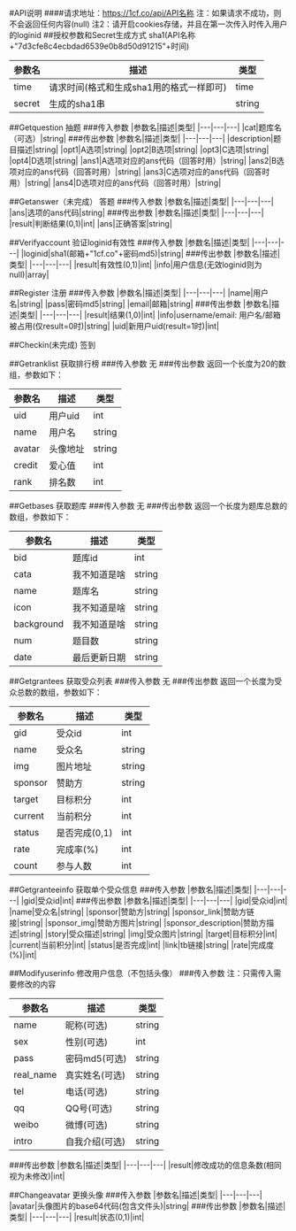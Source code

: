 #API说明
####请求地址：https://1cf.co/api/API名称
注：如果请求不成功，则不会返回任何内容(null)
注2：请开启cookies存储，并且在第一次传入时传入用户的loginid
##授权参数和Secret生成方式
sha1(API名称+"7d3cfe8c4ecbdad6539e0b8d50d91215"+时间)

|参数名|描述|类型|
|---|---|---|
|time|请求时间(格式和生成sha1用的格式一样即可)|time|
|secret|生成的sha1串|string|

##Getquestion 抽题
###传入参数
|参数名|描述|类型|
|---|---|---|
|cat|题库名（可选）|string|
###传出参数
|参数名|描述|类型|
|---|---|---|
|description|题目描述|string|
|opt1|A选项|string|
|opt2|B选项|string|
|opt3|C选项|string|
|opt4|D选项|string|
|ans1|A选项对应的ans代码（回答时用）|string|
|ans2|B选项对应的ans代码（回答时用）|string|
|ans3|C选项对应的ans代码（回答时用）|string|
|ans4|D选项对应的ans代码（回答时用）|string|

##Getanswer（未完成） 答题
###传入参数
|参数名|描述|类型|
|---|---|---|
|ans|选项的ans代码|string|
###传出参数
|参数名|描述|类型|
|---|---|---|
|result|判断结果(0,1)|int|
|ans|正确答案|string|

##Verifyaccount 验证loginid有效性
###传入参数
|参数名|描述|类型|
|---|---|---|
|loginid|sha1(邮箱+"1cf.co"+密码md5)|string|
###传出参数
|参数名|描述|类型|
|---|---|---|
|result|有效性(0,1)|int|
|info|用户信息(无效loginid则为null)|array|

##Register 注册
###传入参数
|参数名|描述|类型|
|---|---|---|
|name|用户名|string|
|pass|密码md5|string|
|email|邮箱|string|
###传出参数
|参数名|描述|类型|
|---|---|---|
|result|结果(1,0)|int|
|info|username/email: 用户名/邮箱被占用(仅result=0时)|string|
|uid|新用户uid(result=1时)|int|

##Checkin(未完成) 签到

##Getranklist 获取排行榜
###传入参数
无
###传出参数
返回一个长度为20的数组，参数如下：

|参数名|描述|类型|
|---|---|---|
|uid|用户uid|int|
|name|用户名|string|
|avatar|头像地址|string|
|credit|爱心值|int|
|rank|排名数|int|

##Getbases 获取题库
###传入参数
无
###传出参数
返回一个长度为题库总数的数组，参数如下：

|参数名|描述|类型|
|---|---|---|
|bid|题库id|int|
|cata|我不知道是啥|string|
|name|题库名|string|
|icon|我不知道是啥|string|
|background|我不知道是啥|string|
|num|题目数|string|
|date|最后更新日期|string|

##Getgrantees 获取受众列表
###传入参数
无
###传出参数
返回一个长度为受众总数的数组，参数如下：

|参数名|描述|类型|
|---|---|---|
|gid|受众id|int|
|name|受众名|string|
|img|图片地址|string|
|sponsor|赞助方|string|
|target|目标积分|int|
|current|当前积分|int|
|status|是否完成(0,1)|int|
|rate|完成率(%)|int|
|count|参与人数|int|

##Getgranteeinfo 获取单个受众信息
###传入参数
|参数名|描述|类型|
|---|---|---|
|gid|受众id|int|
###传出参数
|参数名|描述|类型|
|---|---|---|
|gid|受众id|int|
|name|受众名|string|
|sponsor|赞助方|string|
|sponsor_link|赞助方链接|string|
|sponsor_img|赞助方图片|string|
|sponsor_description|赞助方描述|string|
|story|受众描述|string|
|img|受众图片|string|
|target|目标积分|int|
|current|当前积分|int|
|status|是否完成|int|
|link|tb链接|string|
|rate|完成度(%)|int|

##Modifyuserinfo 修改用户信息（不包括头像）
###传入参数
注：只需传入需要修改的内容

|参数名|描述|类型|
|---|---|---|
|name|昵称(可选)|string|
|sex|性别(可选)|int|
|pass|密码md5(可选)|string|
|real_name|真实姓名(可选)|string|
|tel|电话(可选)|string|
|qq|QQ号(可选)|string|
|weibo|微博(可选)|string|
|intro|自我介绍(可选)|string|
###传出参数
|参数名|描述|类型|
|---|---|---|
|result|修改成功的信息条数(相同视为未修改)|int|

##Changeavatar 更换头像
###传入参数
|参数名|描述|类型|
|---|---|---|
|avatar|头像图片的base64代码(包含文件头)|string|
###传出参数
|参数名|描述|类型|
|---|---|---|
|result|状态(0,1)|int|